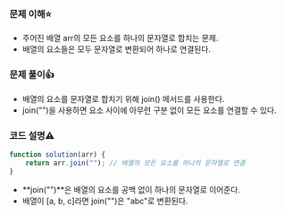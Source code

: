 ### 문제 이해⭐
+ 주어진 배열 arr의 모든 요소를 하나의 문자열로 합치는 문제.
+ 배열의 요소들은 모두 문자열로 변환되어 하나로 연결된다.
### 문제 풀이👍
+ 배열의 요소를 문자열로 합치기 위해 join() 메서드를 사용한다.
+ join("")을 사용하면 요소 사이에 아무런 구분 없이 모든 요소를 연결할 수 있다.
### 코드 설명⚠️
```javascript
function solution(arr) {
    return arr.join(""); // 배열의 모든 요소를 하나의 문자열로 연결
}
```
+ **join("")**은 배열의 요소를 공백 없이 하나의 문자열로 이어준다.
+ 배열이 [a, b, c]라면 join("")은 "abc"로 변환된다.
